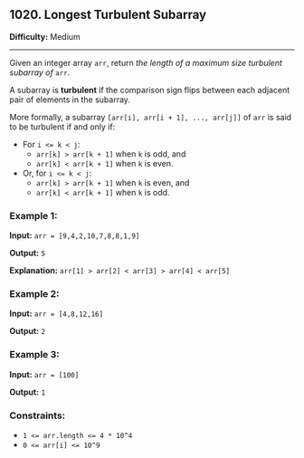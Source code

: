 ## 1020. Longest Turbulent Subarray

**Difficulty:** Medium

---

Given an integer array `arr`, return _the length of a maximum size turbulent subarray of_ `arr`.

A subarray is **turbulent** if the comparison sign flips between each adjacent pair of elements in the subarray.

More formally, a subarray `[arr[i], arr[i + 1], ..., arr[j]]` of `arr` is said to be turbulent if and only if:

- For `i <= k < j`:
    - `arr[k] > arr[k + 1]` when `k` is odd, and
    - `arr[k] < arr[k + 1]` when `k` is even.
- Or, for `i <= k < j`:
    - `arr[k] > arr[k + 1]` when `k` is even, and
    - `arr[k] < arr[k + 1]` when `k` is odd.

### Example 1:

**Input:** `arr = [9,4,2,10,7,8,8,1,9]`

**Output:** `5`

**Explanation:** `arr[1] > arr[2] < arr[3] > arr[4] < arr[5]`

### Example 2:

**Input:** `arr = [4,8,12,16]`

**Output:** `2`

### Example 3:

**Input:** `arr = [100]`

**Output:** `1`

### Constraints:

- `1 <= arr.length <= 4 * 10^4`
- `0 <= arr[i] <= 10^9`

